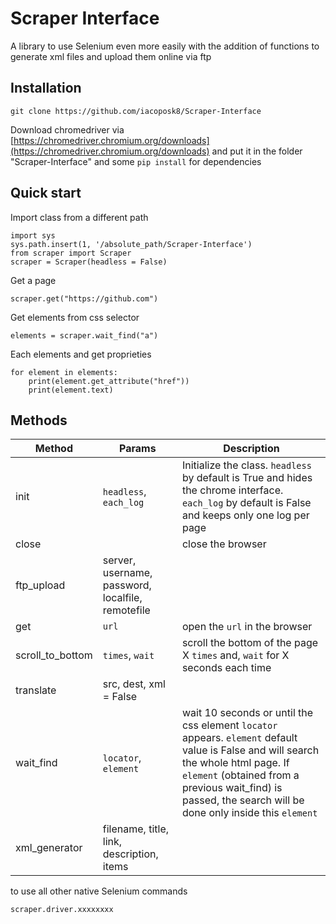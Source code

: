# Scraper Interface
A library to use Selenium even more easily with the addition of functions to generate xml files and upload them online via ftp

## Installation

    git clone https://github.com/iacoposk8/Scraper-Interface
Download chromedriver via  
[https://chromedriver.chromium.org/downloads](https://chromedriver.chromium.org/downloads)
and put it in the folder "Scraper-Interface"
and some `pip install` for dependencies

## Quick start
Import class from a different path

    import sys
    sys.path.insert(1, '/absolute_path/Scraper-Interface')
    from scraper import Scraper
    scraper = Scraper(headless = False)
Get a page

    scraper.get("https://github.com")

Get elements from css selector

    elements = scraper.wait_find("a")

Each elements and get proprieties

    for element in elements:
    	print(element.get_attribute("href"))
    	print(element.text)

## Methods

| Method | Params | Description |
|--|--|--|
| init | `headless`, `each_log` | Initialize the class. `headless` by default is True and hides the chrome interface. `each_log` by default is False and keeps only one log per page |
| close | | close the browser |
| ftp_upload | server, username, password, localfile, remotefile |  |
| get | `url` | open the `url` in the browser |
| scroll_to_bottom | `times`, `wait` | scroll the bottom of the page X `times` and, `wait` for X seconds each time |
| translate | src, dest, xml = False |  |
| wait_find | `locator`, `element` | wait 10 seconds or until the css element `locator` appears. `element` default value is False and will search the whole html page. If `element` (obtained from a previous wait_find) is passed, the search will be done only inside this `element` |
| xml_generator | filename, title, link, description, items |  |

to use all other native Selenium commands

    scraper.driver.xxxxxxxx

